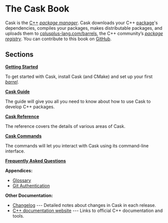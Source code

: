 # The Cask Book

Cask is the [C++] [*package manager*][def-package-manager]. Cask downloads your C++ [package][def-package]'s
dependencies, compiles your packages, makes distributable packages, and uploads them to
[cplusplus-lang.com/barrels], the C++ community’s [*package registry*][def-package-registry]. You can contribute
to this book on [GitHub].

## Sections

**[Getting Started](getting-started/index.md)**

To get started with Cask, install Cask (and CMake) and set up your first
[*barrel*][def-barrel].

**[Cask Guide](guide/index.md)**

The guide will give you all you need to know about how to use Cask to develop
C++ packages.

**[Cask Reference](reference/index.md)**

The reference covers the details of various areas of Cask.

**[Cask Commands](commands/index.md)**

The commands will let you interact with Cask using its command-line interface.

**[Frequently Asked Questions](faq.md)**

**Appendices:**
* [Glossary](appendix/glossary.md)
* [Git Authentication](appendix/git-authentication.md)

**Other Documentation:**
* [Changelog](https://github.com/cplusplus-lang/cask/blob/master/CHANGELOG.md)
  --- Detailed notes about changes in Cask in each release.
* [C++ documentation website](https://cplusplus-lang.com/) --- Links to official
  C++ documentation and tools.

[def-barrel]:            ./appendix/glossary.md#barrel            '"barrel" (glossary entry)'
[def-package]:          ./appendix/glossary.md#package          '"package" (glossary entry)'
[def-package-manager]:  ./appendix/glossary.md#package-manager  '"package manager" (glossary entry)'
[def-package-registry]: ./appendix/glossary.md#package-registry '"package registry" (glossary entry)'
[c++]: https://www.cplusplus-lang.com/
[cplusplus-lang.com/barrels]: https://www.cplusplus-lang.com/barrels
[GitHub]: https://github.com/cplusplus-lang/cask/tree/master/src/doc

